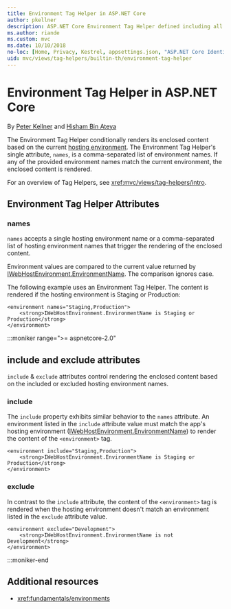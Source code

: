 ```yaml
---
title: Environment Tag Helper in ASP.NET Core
author: pkellner
description: ASP.NET Core Environment Tag Helper defined including all properties
ms.author: riande
ms.custom: mvc
ms.date: 10/10/2018
no-loc: [Home, Privacy, Kestrel, appsettings.json, "ASP.NET Core Identity", cookie, Cookie, Blazor, "Blazor Server", "Blazor WebAssembly", "Identity", "Let's Encrypt", Razor, SignalR]
uid: mvc/views/tag-helpers/builtin-th/environment-tag-helper
---
```

# Environment Tag Helper in ASP.NET Core

By [Peter Kellner](https://peterkellner.net) and [Hisham Bin Ateya](https://twitter.com/hishambinateya)

The Environment Tag Helper conditionally renders its enclosed content based on the current [hosting environment](xref:fundamentals/environments). The Environment Tag Helper's single attribute, `names`, is a comma-separated list of environment names. If any of the provided environment names match the current environment, the enclosed content is rendered.

For an overview of Tag Helpers, see <xref:mvc/views/tag-helpers/intro>.

## Environment Tag Helper Attributes

### names

`names` accepts a single hosting environment name or a comma-separated list of hosting environment names that trigger the rendering of the enclosed content.

Environment values are compared to the current value returned by [IWebHostEnvironment.EnvironmentName](xref:Microsoft.AspNetCore.Hosting.IHostingEnvironment.EnvironmentName*). The comparison ignores case.

The following example uses an Environment Tag Helper. The content is rendered if the hosting environment is Staging or Production:

```cshtml
<environment names="Staging,Production">
    <strong>IWebHostEnvironment.EnvironmentName is Staging or Production</strong>
</environment>
```

:::moniker range=">= aspnetcore-2.0"

## include and exclude attributes

`include` & `exclude` attributes control rendering the enclosed content based on the included or excluded hosting environment names.

### include

The `include` property exhibits similar behavior to the `names` attribute. An environment listed in the `include` attribute value must match the app's hosting environment ([IWebHostEnvironment.EnvironmentName](xref:Microsoft.AspNetCore.Hosting.IHostingEnvironment.EnvironmentName*)) to render the content of the `<environment>` tag.

```cshtml
<environment include="Staging,Production">
    <strong>IWebHostEnvironment.EnvironmentName is Staging or Production</strong>
</environment>
```

### exclude

In contrast to the `include` attribute, the content of the `<environment>` tag is rendered when the hosting environment doesn't match an environment listed in the `exclude` attribute value.

```cshtml
<environment exclude="Development">
    <strong>IWebHostEnvironment.EnvironmentName is not Development</strong>
</environment>
```

:::moniker-end

## Additional resources

* <xref:fundamentals/environments>
